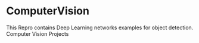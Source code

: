 # ComputerVision
This Repro contains Deep Learning networks examples for object detection.  
Computer Vision Projects

